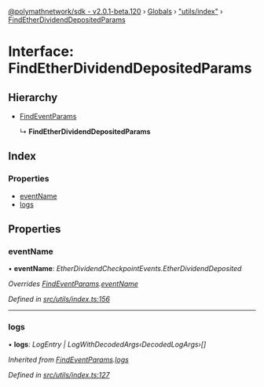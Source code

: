 [@polymathnetwork/sdk - v2.0.1-beta.120](../README.md) › [Globals](../globals.md) › ["utils/index"](../modules/_utils_index_.md) › [FindEtherDividendDepositedParams](_utils_index_.findetherdividenddepositedparams.md)

# Interface: FindEtherDividendDepositedParams

## Hierarchy

- [FindEventParams](_utils_index_.findeventparams.md)

  ↳ **FindEtherDividendDepositedParams**

## Index

### Properties

- [eventName](_utils_index_.findetherdividenddepositedparams.md#eventname)
- [logs](_utils_index_.findetherdividenddepositedparams.md#logs)

## Properties

### eventName

• **eventName**: _EtherDividendCheckpointEvents.EtherDividendDeposited_

_Overrides [FindEventParams](_utils_index_.findeventparams.md).[eventName](_utils_index_.findeventparams.md#eventname)_

_Defined in [src/utils/index.ts:156](https://github.com/PolymathNetwork/polymath-sdk/blob/1da5bc5/src/utils/index.ts#L156)_

---

### logs

• **logs**: _LogEntry | LogWithDecodedArgs‹DecodedLogArgs›[]_

_Inherited from [FindEventParams](_utils_index_.findeventparams.md).[logs](_utils_index_.findeventparams.md#logs)_

_Defined in [src/utils/index.ts:127](https://github.com/PolymathNetwork/polymath-sdk/blob/1da5bc5/src/utils/index.ts#L127)_
